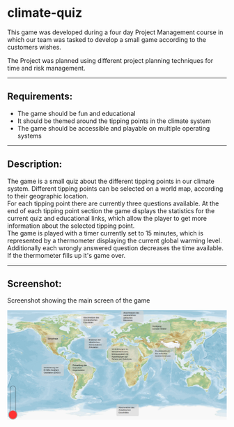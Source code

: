 # climate-quiz
This game was developed during a four day Project Management course in which our team was tasked to develop a small game according to the customers wishes.

The Project was planned using different project planning techniques for time and risk management.

---

## Requirements:
* The game should be fun and educational
* It should be themed around the tipping points in the climate system
* The game should be accessible and playable on multiple operating systems

---

## Description:
The game is a small quiz about the different tipping points in our climate system. Different tipping points can be selected on a world map, according to their geographic location.<br>
For each tipping point there are currently three questions available. At the end of each tipping point section the game displays the statistics for the current quiz and educational links, which allow the player to get more information about the selected tipping point.<br> The game is played with a timer currently set to 15 minutes, which is represented by a thermometer displaying the current global warming level.<br>
Additionally each wrongly answered question decreases the time available. If the thermometer fills up it's game over.

---

## Screenshot:
Screenshot showing the main screen of the game

![Game Screenshot](assets/readme_screenshot.png)